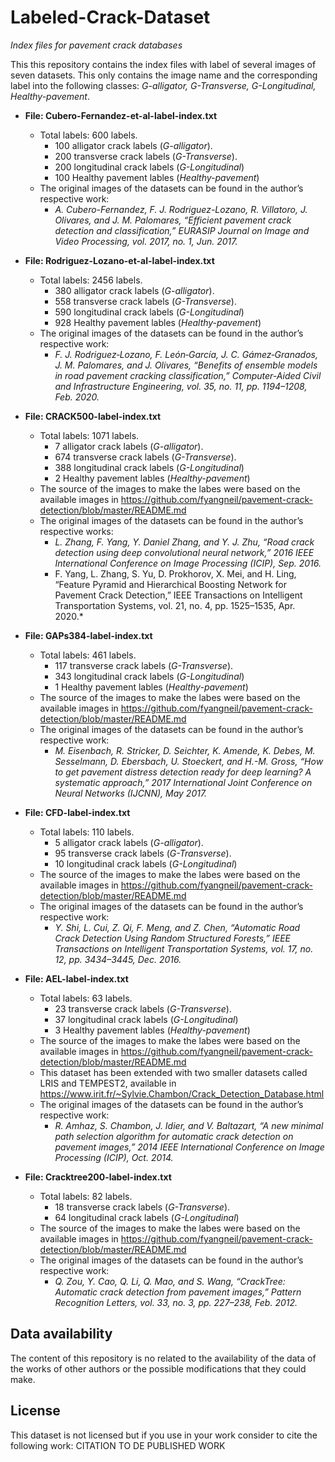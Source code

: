# Labeled-Crack-Dataset
*Index files for pavement crack databases*

This this repository contains the index files with label of several images of seven datasets. This only contains the image name and the corresponding label into the following classes: *G-alligator, G-Transverse, G-Longitudinal, Healthy-pavement*.


* **File: Cubero-Fernandez-et-al-label-index.txt**
  * Total labels: 600 labels.
    - 100 alligator crack labels (*G-alligator*).
    - 200 transverse crack labels (*G-Transverse*).
    - 200 longitudinal crack labels (*G-Longitudinal*)
    - 100 Healthy pavement lables (*Healthy-pavement*)
  * The original images of the datasets can be found in the author’s respective work: 
    * *A. Cubero-Fernandez, F. J. Rodriguez-Lozano, R. Villatoro, J. Olivares, and J. M. Palomares, “Efficient pavement crack detection and classification,” EURASIP Journal on Image and Video Processing, vol. 2017, no. 1, Jun. 2017.*

* **File: Rodriguez-Lozano-et-al-label-index.txt**
  * Total labels: 2456 labels.
    - 380 alligator crack labels (*G-alligator*).
    - 558 transverse crack labels (*G-Transverse*).
    - 590 longitudinal crack labels (*G-Longitudinal*)
    - 928 Healthy pavement lables (*Healthy-pavement*)
  * The original images of the datasets can be found in the author’s respective work: 
    * *F. J. Rodriguez‐Lozano, F. León‐García, J. C. Gámez‐Granados, J. M. Palomares, and J. Olivares, “Benefits of ensemble models in road pavement cracking classification,” Computer-Aided Civil and Infrastructure Engineering, vol. 35, no. 11, pp. 1194–1208, Feb. 2020.*

* **File: CRACK500-label-index.txt**
  * Total labels: 1071 labels.
    - 7 alligator crack labels (*G-alligator*).
    - 674 transverse crack labels (*G-Transverse*).
    - 388 longitudinal crack labels (*G-Longitudinal*)
    - 2 Healthy pavement lables (*Healthy-pavement*)
  * The source of the images to make the labes were based on the available images in https://github.com/fyangneil/pavement-crack-detection/blob/master/README.md
  * The original images of the datasets can be found in the author’s respective works:   
    * *L. Zhang, F. Yang, Y. Daniel Zhang, and Y. J. Zhu, “Road crack detection using deep convolutional neural network,” 2016 IEEE International Conference on Image Processing (ICIP), Sep. 2016.*
    * F. Yang, L. Zhang, S. Yu, D. Prokhorov, X. Mei, and H. Ling, “Feature Pyramid and Hierarchical Boosting Network for Pavement Crack Detection,” IEEE Transactions on Intelligent Transportation Systems, vol. 21, no. 4, pp. 1525–1535, Apr. 2020.*

* **File: GAPs384-label-index.txt**
  * Total labels: 461 labels.
    - 117 transverse crack labels (*G-Transverse*).
    - 343 longitudinal crack labels (*G-Longitudinal*)
    - 1 Healthy pavement lables (*Healthy-pavement*)
  * The source of the images to make the labes were based on the available images in https://github.com/fyangneil/pavement-crack-detection/blob/master/README.md  
  * The original images of the datasets can be found in the author’s respective work: 
    * *M. Eisenbach, R. Stricker, D. Seichter, K. Amende, K. Debes, M. Sesselmann, D. Ebersbach, U. Stoeckert, and H.-M. Gross, “How to get pavement distress detection ready for deep learning? A systematic approach,” 2017 International Joint Conference on Neural Networks (IJCNN), May 2017.*

* **File: CFD-label-index.txt**
  * Total labels: 110 labels.
    - 5 alligator crack labels (*G-alligator*).
    - 95 transverse crack labels (*G-Transverse*).
    - 10 longitudinal crack labels (*G-Longitudinal*)
  * The source of the images to make the labes were based on the available images in https://github.com/fyangneil/pavement-crack-detection/blob/master/README.md  
  * The original images of the datasets can be found in the author’s respective work: 
    * *Y. Shi, L. Cui, Z. Qi, F. Meng, and Z. Chen, “Automatic Road Crack Detection Using Random Structured Forests,” IEEE Transactions on Intelligent Transportation Systems, vol. 17, no. 12, pp. 3434–3445, Dec. 2016.*

* **File: AEL-label-index.txt**
  * Total labels: 63 labels.
    - 23 transverse crack labels (*G-Transverse*).
    - 37 longitudinal crack labels (*G-Longitudinal*)
    - 3 Healthy pavement lables (*Healthy-pavement*)
  * The source of the images to make the labes were based on the available images in https://github.com/fyangneil/pavement-crack-detection/blob/master/README.md 
  * This dataset has been extended with two smaller datasets called LRIS and TEMPEST2, available in https://www.irit.fr/~Sylvie.Chambon/Crack_Detection_Database.html
  * The original images of the datasets can be found in the author’s respective work: 
    * *R. Amhaz, S. Chambon, J. Idier, and V. Baltazart, “A new minimal path selection algorithm for automatic crack detection on pavement images,” 2014 IEEE International Conference on Image Processing (ICIP), Oct. 2014.*

* **File: Cracktree200-label-index.txt**
  * Total labels: 82 labels.
    - 18 transverse crack labels (*G-Transverse*).
    - 64 longitudinal crack labels (*G-Longitudinal*)
  * The source of the images to make the labes were based on the available images in https://github.com/fyangneil/pavement-crack-detection/blob/master/README.md 
  * The original images of the datasets can be found in the author’s respective work: 
    * *Q. Zou, Y. Cao, Q. Li, Q. Mao, and S. Wang, “CrackTree: Automatic crack detection from pavement images,” Pattern Recognition Letters, vol. 33, no. 3, pp. 227–238, Feb. 2012.*

## Data availability
The content of this repository is no related to the availability of the data of the works of other authors or the possible modifications that they could make.

## License
This dataset is not licensed but if you use in your work consider to cite the following work:
CITATION TO DE PUBLISHED WORK



